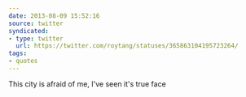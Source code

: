 ```yaml
---
date: 2013-08-09 15:52:16
source: twitter
syndicated:
- type: twitter
  url: https://twitter.com/roytang/statuses/365863104195723264/
tags:
- quotes
---
```


This city is afraid of me, I've seen it's true face